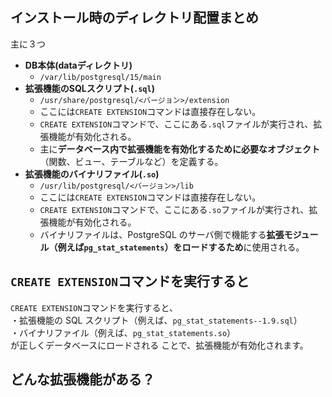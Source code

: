 ## インストール時のディレクトリ配置まとめ
主に３つ

 - **DB本体(dataディレクトリ)**
   - `/var/lib/postgresql/15/main`
 - **拡張機能のSQLスクリプト(`.sql`)**
   - `/usr/share/postgresql/<バージョン>/extension`
   - ここには`CREATE EXTENSION`コマンドは直接存在しない。
   - `CREATE EXTENSION`コマンドで、ここにある`.sql`ファイルが実行され、拡張機能が有効化される。
   - 主に**データベース内で拡張機能を有効化するために必要なオブジェクト**（関数、ビュー、テーブルなど）を定義する。
 - **拡張機能のバイナリファイル(`.so`)**
   - `/usr/lib/postgresql/<バージョン>/lib`
   - ここには`CREATE EXTENSION`コマンドは直接存在しない。
   - `CREATE EXTENSION`コマンドで、ここにある`.so`ファイルが実行され、拡張機能が有効化される。
   - バイナリファイルは、PostgreSQL のサーバ側で機能する**拡張モジュール（例えば`pg_stat_statements`）をロードするため**に使用される。
  
## `CREATE EXTENSION`コマンドを実行すると
`CREATE EXTENSION`コマンドを実行すると、<br/>
・拡張機能の SQL スクリプト（例えば、`pg_stat_statements--1.9.sql`）<br/>
・バイナリファイル（例えば、`pg_stat_statements.so`）<br/>
が正しくデータベースにロードされる ことで、拡張機能が有効化されます。

## どんな拡張機能がある？
